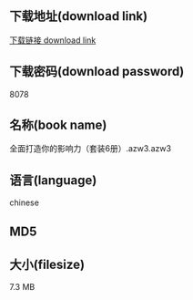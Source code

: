 ## 下载地址(download link)
[下载链接 download link](https://tutu365.netlify.app/?s=%E5%85%A8%E9%9D%A2%E6%89%93%E9%80%A0%E4%BD%A0%E7%9A%84%E5%BD%B1%E5%93%8D%E5%8A%9B%EF%BC%88%E5%A5%97%E8%A3%856%E5%86%8C%EF%BC%89.azw3)

## 下载密码(download password)
8078

## 名称(book name)
全面打造你的影响力（套装6册）.azw3.azw3

## 语言(language)
chinese

## MD5


## 大小(filesize)
7.3 MB
